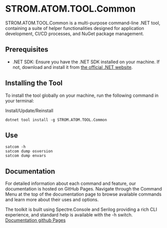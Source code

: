 # STROM.ATOM.TOOL.Common 

STROM.ATOM.TOOL.Common is a multi-purpose command-line .NET tool, containing a suite of helper functionalities designed for application development, CI/CD processes, and NuGet package management.

## Prerequisites
- .NET SDK: Ensure you have the .NET SDK installed on your machine. If not, download and install it from [the official .NET website](https://dotnet.microsoft.com/download).

## Installing the Tool
To install the tool globally on your machine, run the following command in your terminal:

Install/Update/Reinstall
```
dotnet tool install -g STROM.ATOM.TOOL.Common
```

## Use
```
satcom -h
satcom dump osversion
satcom dump envars
```

## Documentation
For detailed information about each command and feature, our documentation is hosted on GitHub Pages. Navigate through the Command Menu at the top of the documentation page to browse available commands and learn more about their uses and options.

The toolkit is built using Spectre.Console and Serilog providing a rich CLI experience, and standard help is available with the -h switch.
[Documentation github Pages](https://carsten-riedel.github.io/STROM.ATOM.TOOL.Common)